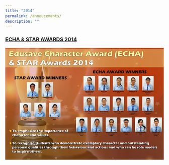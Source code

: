 ```yaml
---
title: "2014"
permalink: /annoucements/
description: ""
---
```

<h3><u>ECHA &amp; STAR AWARDS 2014</u></h3>

![](/images/Photo%2016.jpg)